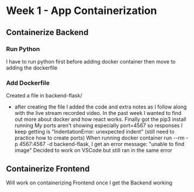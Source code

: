 # Week 1 - App Containerization
## Containerize Backend
### Run Python
I have to run python first before adding docker container then move to adding the dockerfile
### Add Dockerfile
Created a file in backend-flask/
- after creating the file I added the code and extra notes as I follow along with the live stream recorded video. In the past week I wanted to find out more about docker and how react works.
Finally got the pip3 install running
My ports aren't showing especially port=4567 so responses I keep getting is "IndentationError: unexpected indent" (still need to practice how to create ports)
When running docker container run --rm -p 4567:4567 -d backend-flask, I get an error message: "unable to find image"
Decided to work on VSCode but still ran in the same error

## Containerize Frontend
Will work on containerizing Frontend once I get the Backend working

